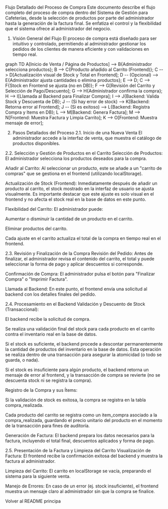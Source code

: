 Flujo Detallado del Proceso de Compra
Este documento describe el flujo completo del proceso de compra dentro del Sistema de Gestión para Cafeterías, desde la selección de productos por parte del administrador hasta la generación de la factura final. Se enfatiza el control y la flexibilidad que el sistema ofrece al administrador del negocio.

1. Visión General del Flujo
   El proceso de compra está diseñado para ser intuitivo y controlado, permitiendo al administrador gestionar los pedidos de los clientes de manera eficiente y con validaciones en tiempo real.

graph TD
A[Inicio de Venta / Página de Productos] --> B{Administrador selecciona productos};
B --> C{Producto añadido al Carrito (Frontend)};
C --> D[Actualización visual de Stock y Total en Frontend];
D -- (Opcional) --> E{Administrador ajusta cantidades o elimina productos};
E --> D;
C --> F{Stock en Frontend se ajusta (no en DB)};
F --> G[Revisión del Carrito y Selección de Pago/Descuento];
G --> H{Administrador confirma la compra};
H --> I[Llamada al Backend para Finalizar Compra];
I --> J{Backend: Valida Stock y Descuenta de DB};
J -- (Si hay error de stock) --> K[Backend: Retorna error al Frontend];
J -- (Si es exitoso) --> L{Backend: Registra Compra y Items en DB};
L --> M[Backend: Genera Factura];
M --> N[Frontend: Muestra Factura y Limpia Carrito];
K --> O[Frontend: Muestra mensaje de error];

2. Pasos Detallados del Proceso
   2.1. Inicio de una Nueva Venta
   El administrador accede a la interfaz de venta, que muestra el catálogo de productos disponibles.

2.2. Selección y Gestión de Productos en el Carrito
Selección de Productos: El administrador selecciona los productos deseados para la compra.

Añadir al Carrito: Al seleccionar un producto, este se añade a un "carrito de compras" que se gestiona en el frontend (utilizando localStorage).

Actualización de Stock (Frontend): Inmediatamente después de añadir un producto al carrito, el stock mostrado en la interfaz de usuario se ajusta visualmente. Es importante destacar que este ajuste es solo visual en el frontend y no afecta el stock real en la base de datos en este punto.

Flexibilidad del Carrito: El administrador puede:

Aumentar o disminuir la cantidad de un producto en el carrito.

Eliminar productos del carrito.

Cada ajuste en el carrito actualiza el total de la compra en tiempo real en el frontend.

2.3. Revisión y Finalización de la Compra
Revisión del Pedido: Antes de finalizar, el administrador revisa el contenido del carrito, el total y puede seleccionar la forma de pago y aplicar descuentos si corresponde.

Confirmación de Compra: El administrador pulsa el botón para "Finalizar Compra" o "Imprimir Factura".

Llamada al Backend: En este punto, el frontend envía una solicitud al backend con los detalles finales del pedido.

2.4. Procesamiento en el Backend
Validación y Descuento de Stock (Transaccional):

El backend recibe la solicitud de compra.

Se realiza una validación final del stock para cada producto en el carrito contra el inventario real en la base de datos.

Si el stock es suficiente, el backend procede a descontar permanentemente la cantidad de productos del inventario en la base de datos. Esta operación se realiza dentro de una transacción para asegurar la atomicidad (o todo se guarda, o nada).

Si el stock es insuficiente para algún producto, el backend retorna un mensaje de error al frontend, y la transacción de compra se revierte (no se descuenta stock ni se registra la compra).

Registro de la Compra y sus Ítems:

Si la validación de stock es exitosa, la compra se registra en la tabla compra_realizada.

Cada producto del carrito se registra como un item_compra asociado a la compra_realizada, guardando el precio unitario del producto en el momento de la transacción para fines de auditoría.

Generación de Factura: El backend prepara los datos necesarios para la factura, incluyendo el total final, descuentos aplicados y forma de pago.

2.5. Presentación de la Factura y Limpieza del Carrito
Visualización de Factura: El frontend recibe la confirmación exitosa del backend y muestra la factura al administrador.

Limpieza del Carrito: El carrito en localStorage se vacía, preparando el sistema para la siguiente venta.

Manejo de Errores: En caso de un error (ej. stock insuficiente), el frontend muestra un mensaje claro al administrador sin que la compra se finalice.

Volver al README principa